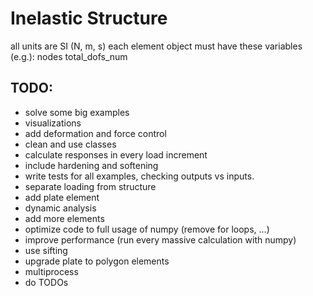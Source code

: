 # Inelastic Structure
all units are SI (N, m, s)
each element object must have these variables (e.g.):
nodes
total_dofs_num


## TODO:

- solve some big examples
- visualizations
- add deformation and force control
- clean and use classes
- calculate responses in every load increment
- include hardening and softening
- write tests for all examples, checking outputs vs inputs.
- separate loading from structure
- add plate element
- dynamic analysis
- add more elements
- optimize code to full usage of numpy (remove for loops, ...)
- improve performance (run every massive calculation with numpy)
- use sifting
- upgrade plate to polygon elements
- multiprocess
- do TODOs
